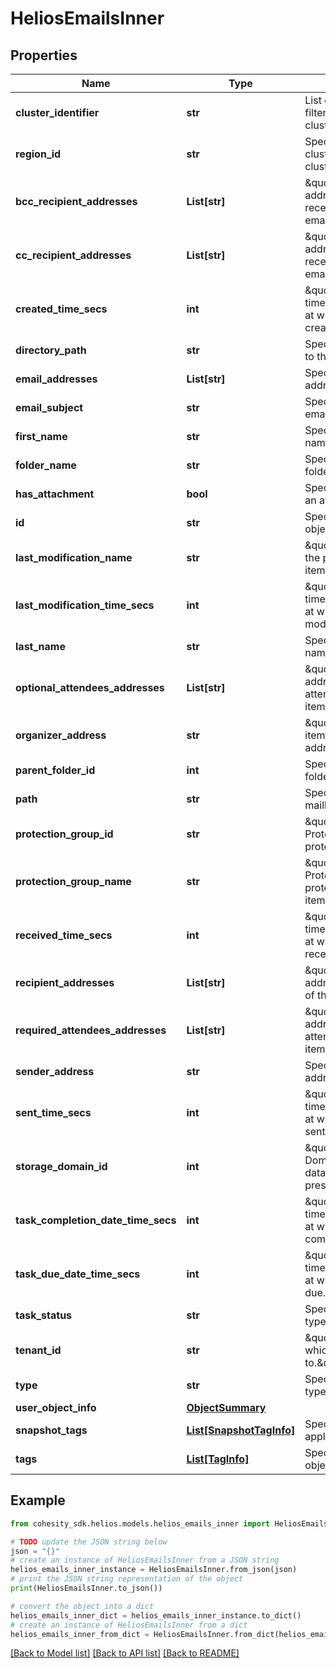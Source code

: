 # HeliosEmailsInner


## Properties

Name | Type | Description | Notes
------------ | ------------- | ------------- | -------------
**cluster_identifier** | **str** | List of Clusters Identifiers to filter from. The format is clusterId:clusterIncarnationId. | [optional] 
**region_id** | **str** | Specifies the region id of the cluster. Only valid for DMaaS clusters. | [optional] 
**bcc_recipient_addresses** | **List[str]** | \&quot;Specifies the email addresses of all the BCC receipients of this email.\&quot; | [optional] 
**cc_recipient_addresses** | **List[str]** | \&quot;Specifies the email addresses of all the CC receipients of this email.\&quot; | [optional] 
**created_time_secs** | **int** | \&quot;Specifies the Unix timestamp epoch in seconds at which this item is created.\&quot; | [optional] 
**directory_path** | **str** | Specifies the directory path to this mailbox item. | [optional] 
**email_addresses** | **List[str]** | Specifies the email addresses of a contact. | [optional] 
**email_subject** | **str** | Specifies the subject of this email. | [optional] 
**first_name** | **str** | Specifies the contact&#39;s first name. | [optional] 
**folder_name** | **str** | Specify the name of the email folder. | [optional] 
**has_attachment** | **bool** | Specifies whether email has an attachment. | [optional] 
**id** | **str** | Specifies the id of the email object. | [optional] 
**last_modification_name** | **str** | \&quot;Specifies the name of the person who modified this item.\&quot; | [optional] 
**last_modification_time_secs** | **int** | \&quot;Specifies the Unix timestamp epoch in seconds at which this item was modified.\&quot; | [optional] 
**last_name** | **str** | Specifies the contact&#39;s last name. | [optional] 
**optional_attendees_addresses** | **List[str]** | \&quot;Specifies the email addresses of all the optional attendees of this calendar item.\&quot; | [optional] 
**organizer_address** | **str** | \&quot;Specifies the calendar item organizer&#39;s email address.\&quot; | [optional] 
**parent_folder_id** | **int** | Specifies the id of parent folder the mailbox item. | [optional] 
**path** | **str** | Specifies the path to this mailbox item. | [optional] 
**protection_group_id** | **str** | \&quot;Specifies the Protection Group id protecting the mailbox.\&quot; | [optional] 
**protection_group_name** | **str** | \&quot;Specifies the Protection Group name protecting the mailbox item.\&quot; | [optional] 
**received_time_secs** | **int** | \&quot;Specifies the Unix timestamp epoch in seconds at which this email is received.\&quot; | [optional] 
**recipient_addresses** | **List[str]** | \&quot;Specifies the email addresses of all receipients of this email.\&quot; | [optional] 
**required_attendees_addresses** | **List[str]** | \&quot;Specifies the email addresses of all required attendees of this calendar item.\&quot; | [optional] 
**sender_address** | **str** | Specifies the sender&#39;s email address. | [optional] 
**sent_time_secs** | **int** | \&quot;Specifies the Unix timestamp epoch in seconds at which this email is sent.\&quot; | [optional] 
**storage_domain_id** | **int** | \&quot;Specifies the Storage Domain id where the backup data of Object is present.\&quot; | [optional] 
**task_completion_date_time_secs** | **int** | \&quot;Specifies the Unix timestamp epoch in seconds at which this task item was completed.\&quot; | [optional] 
**task_due_date_time_secs** | **int** | \&quot;Specifies the Unix timestamp epoch in seconds at which this task item is due.\&quot; | [optional] 
**task_status** | **str** | Specifies the task item status type. | [optional] 
**tenant_id** | **str** | \&quot;Specify the tenant id to which this email belongs to.\&quot; | [optional] 
**type** | **str** | Specifies the Mailbox item type. | [optional] 
**user_object_info** | [**ObjectSummary**](ObjectSummary.md) |  | [optional] 
**snapshot_tags** | [**List[SnapshotTagInfo]**](SnapshotTagInfo.md) | Specifies snapshot tags applied to the object. | [optional] 
**tags** | [**List[TagInfo]**](TagInfo.md) | Specifies tag applied to the object. | [optional] 

## Example

```python
from cohesity_sdk.helios.models.helios_emails_inner import HeliosEmailsInner

# TODO update the JSON string below
json = "{}"
# create an instance of HeliosEmailsInner from a JSON string
helios_emails_inner_instance = HeliosEmailsInner.from_json(json)
# print the JSON string representation of the object
print(HeliosEmailsInner.to_json())

# convert the object into a dict
helios_emails_inner_dict = helios_emails_inner_instance.to_dict()
# create an instance of HeliosEmailsInner from a dict
helios_emails_inner_from_dict = HeliosEmailsInner.from_dict(helios_emails_inner_dict)
```
[[Back to Model list]](../README.md#documentation-for-models) [[Back to API list]](../README.md#documentation-for-api-endpoints) [[Back to README]](../README.md)


